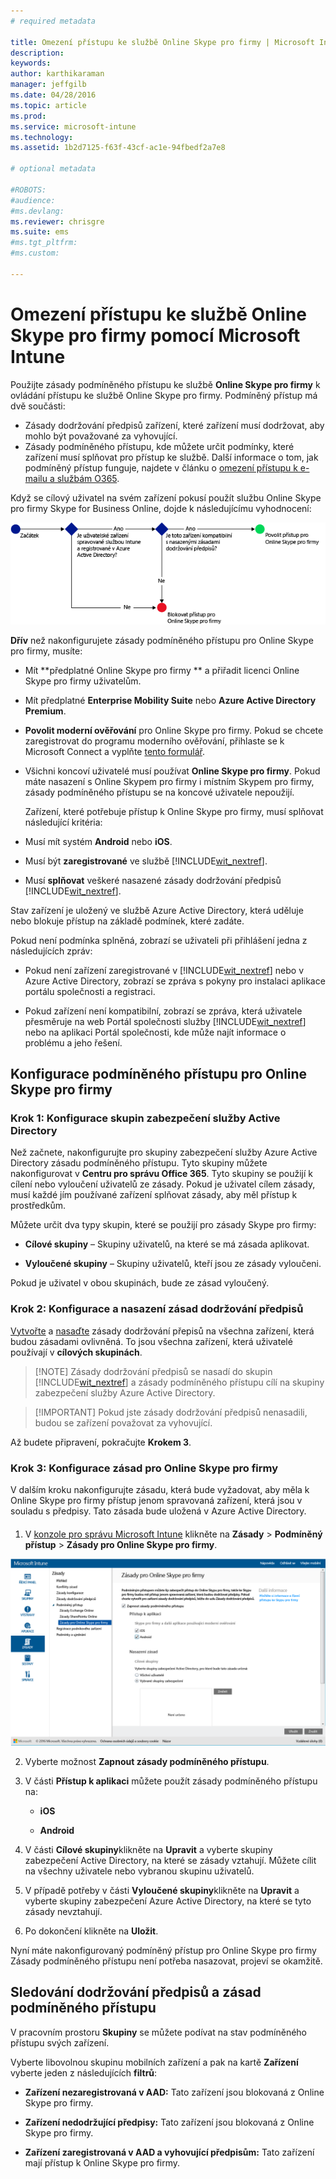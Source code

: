 ```yaml
---
# required metadata

title: Omezení přístupu ke službě Online Skype pro firmy | Microsoft Intune
description:
keywords:
author: karthikaraman
manager: jeffgilb
ms.date: 04/28/2016
ms.topic: article
ms.prod:
ms.service: microsoft-intune
ms.technology:
ms.assetid: 1b2d7125-f63f-43cf-ac1e-94fbedf2a7e8

# optional metadata

#ROBOTS:
#audience:
#ms.devlang:
ms.reviewer: chrisgre
ms.suite: ems
#ms.tgt_pltfrm:
#ms.custom:

---
```


# Omezení přístupu ke službě Online Skype pro firmy pomocí Microsoft Intune
Použijte zásady podmíněného přístupu ke službě **Online Skype pro firmy** k ovládání přístupu ke službě Online Skype pro firmy.
Podmíněný přístup má dvě součásti:
- Zásady dodržování předpisů zařízení, které zařízení musí dodržovat, aby mohlo být považované za vyhovující.
- Zásady podmíněného přístupu, kde můžete určit podmínky, které zařízení musí splňovat pro přístup ke službě.
Další informace o tom, jak podmíněný přístup funguje, najdete v článku o [omezení přístupu k e-mailu a službám O365](restrict-access-to-email-and-o365-services-with-microsoft-intune.md).

Když se cílový uživatel na svém zařízení pokusí použít službu Online Skype pro firmy Skype for Business Online, dojde k následujícímu vyhodnocení:

![Diagram znázorňující rozhodovací body, které určují, jestli má mít zařízení povolený , nebo blokovaný přístup ke službě Online Skype pro firmy](../media/ConditionalAccess_SkypeforBusiness.png)

**Dřív** než nakonfigurujete zásady podmíněného přístupu pro Online Skype pro firmy, musíte:
- Mít **předplatné Online Skype pro firmy ** a přiřadit licenci Online Skype pro firmy uživatelům.
- Mít předplatné **Enterprise Mobility Suite** nebo **Azure Active Directory Premium**.
-   **Povolit moderní ověřování** pro Online Skype pro firmy. Pokud se chcete zaregistrovat do programu moderního ověřování, přihlaste se k Microsoft Connect a vyplňte [tento formulář](https://connect.microsoft.com/office/Survey/NominationSurvey.aspx?SurveyID=17299&ProgramID=8715).
-  Všichni koncoví uživatelé musí používat **Online Skype pro firmy**. Pokud máte nasazení s Online Skypem pro firmy i místním Skypem pro firmy, zásady podmíněného přístupu se na koncové uživatele nepoužijí.

    Zařízení, které potřebuje přístup k Online Skype pro firmy, musí splňovat následující kritéria:

-   Musí mít systém **Android** nebo **iOS**.

-   Musí být **zaregistrované** ve službě [!INCLUDE[wit_nextref](../includes/wit_nextref_md.md)].

-   Musí **splňovat** veškeré nasazené zásady dodržování předpisů [!INCLUDE[wit_nextref](../includes/wit_nextref_md.md)].


Stav zařízení je uložený ve službě Azure Active Directory, která uděluje nebo blokuje přístup na základě podmínek, které zadáte.

Pokud není podmínka splněná, zobrazí se uživateli při přihlášení jedna z následujících zpráv:

-   Pokud není zařízení zaregistrované v [!INCLUDE[wit_nextref](../includes/wit_nextref_md.md)] nebo v Azure Active Directory, zobrazí se zpráva s pokyny pro instalaci aplikace portálu společnosti a registraci.

-   Pokud zařízení není kompatibilní, zobrazí se zpráva, která uživatele přesměruje na web Portál společnosti služby [!INCLUDE[wit_nextref](../includes/wit_nextref_md.md)] nebo na aplikaci Portál společnosti, kde může najít informace o problému a jeho řešení.

## Konfigurace podmíněného přístupu pro Online Skype pro firmy

### Krok 1: Konfigurace skupin zabezpečení služby Active Directory
Než začnete, nakonfigurujte pro skupiny zabezpečení služby Azure Active Directory zásadu podmíněného přístupu. Tyto skupiny můžete nakonfigurovat v **Centru pro správu Office 365**. Tyto skupiny se použijí k cílení nebo vyloučení uživatelů ze zásady. Pokud je uživatel cílem zásady, musí každé jím používané zařízení splňovat zásady, aby měl přístup k prostředkům.

Můžete určit dva typy skupin, které se použijí pro zásady Skype pro firmy:

-   **Cílové skupiny** – Skupiny uživatelů, na které se má zásada aplikovat.

-   **Vyloučené skupiny** – Skupiny uživatelů, kteří jsou ze zásady vyloučeni.

Pokud je uživatel v obou skupinách, bude ze zásad vyloučený.

### Krok 2: Konfigurace a nasazení zásad dodržování předpisů
[Vytvořte](create-a-device-compliance-policy-in-microsoft-intune.md) a [nasaďte](deploy-and-monitor-a-device-compliance-policy-in-microsoft-intune.md) zásady dodržování přepisů na všechna zařízení, která budou zásadami ovlivněná. To jsou všechna zařízení, která uživatelé používají v **cílových skupinách**.

> [!NOTE] Zásady dodržování předpisů se nasadí do skupin [!INCLUDE[wit_nextref](../includes/wit_nextref_md.md)] a zásady podmíněného přístupu cílí na skupiny zabezpečení služby Azure Active Directory.


> [!IMPORTANT] Pokud jste zásady dodržování předpisů nenasadili, budou se zařízení považovat za vyhovující.

Až budete připravení, pokračujte **Krokem 3**.

### Krok 3: Konfigurace zásad pro Online Skype pro firmy
V dalším kroku nakonfigurujte zásadu, která bude vyžadovat, aby měla k Online Skype pro firmy přístup jenom spravovaná zařízení, která jsou v souladu s předpisy. Tato zásada bude uložená v Azure Active Directory.

####
1.  V [konzole pro správu Microsoft Intune](https://manage.microsoft.com) klikněte na **Zásady** > **Podmíněný přístup** > **Zásady pro Online Skype pro firmy**.

![Snímek obrazovky stránky zásad podmíněného přístupu Online Skype pro firmy](./media/conditional_access_SFBPolicy.png)

2.  Vyberte možnost **Zapnout zásady podmíněného přístupu**.

3.  V části **Přístup k aplikaci** můžete použít zásady podmíněného přístupu na:

    -   **iOS**

    -   **Android**

4.  V části **Cílové skupiny**klikněte na **Upravit** a vyberte skupiny zabezpečení Active Directory, na které se zásady vztahují. Můžete cílit na všechny uživatele nebo vybranou skupinu uživatelů.

5.  V případě potřeby v části **Vyloučené skupiny**klikněte na **Upravit** a vyberte skupiny zabezpečení Azure Active Directory, na které se tyto zásady nevztahují.

6.  Po dokončení klikněte na **Uložit**.

Nyní máte nakonfigurovaný podmíněný přístup pro Online Skype pro firmy Zásady podmíněného přístupu není potřeba nasazovat, projeví se okamžitě.


## Sledování dodržování předpisů a zásad podmíněného přístupu
V pracovním prostoru **Skupiny** se můžete podívat na stav podmíněného přístupu svých zařízení.

Vyberte libovolnou skupinu mobilních zařízení a pak na kartě **Zařízení** vyberte jeden z následujících **filtrů**:

* **Zařízení nezaregistrovaná v AAD:** Tato zařízení jsou blokovaná z Online Skype pro firmy.

* **Zařízení nedodržující předpisy:** Tato zařízení jsou blokovaná z Online Skype pro firmy.

* **Zařízení zaregistrovaná v AAD a vyhovující předpisům:** Tato zařízení mají přístup k Online Skype pro firmy.


<!--HONumber=Jun16_HO2-->


